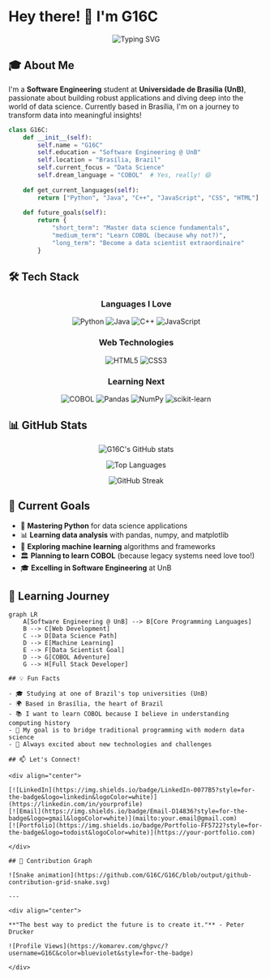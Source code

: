 # Hey there! 👋 I'm G16C

<div align="center">
  
![Typing SVG](https://readme-typing-svg.herokuapp.com?font=Fira+Code&pause=1000&color=00D8FF&center=true&vCenter=true&width=435&lines=Software+Engineering+Student;Future+Data+Scientist;Python+%7C+Java+%7C+C%2B%2B+Developer;UnB+Student;Always+Learning+New+Things!)

</div>

## 🎓 About Me

I'm a **Software Engineering** student at **Universidade de Brasília (UnB)**, passionate about building robust applications and diving deep into the world of data science. Currently based in Brasília, I'm on a journey to transform data into meaningful insights!

```python
class G16C:
    def __init__(self):
        self.name = "G16C"
        self.education = "Software Engineering @ UnB"
        self.location = "Brasília, Brazil"
        self.current_focus = "Data Science"
        self.dream_language = "COBOL"  # Yes, really! 😄
        
    def get_current_languages(self):
        return ["Python", "Java", "C++", "JavaScript", "CSS", "HTML"]
        
    def future_goals(self):
        return {
            "short_term": "Master data science fundamentals",
            "medium_term": "Learn COBOL (because why not?)",
            "long_term": "Become a data scientist extraordinaire"
        }
```

## 🛠️ Tech Stack

<div align="center">

### Languages I Love
![Python](https://img.shields.io/badge/python-3670A0?style=for-the-badge&logo=python&logoColor=ffdd54)
![Java](https://img.shields.io/badge/java-%23ED8B00.svg?style=for-the-badge&logo=openjdk&logoColor=white)
![C++](https://img.shields.io/badge/c++-%2300599C.svg?style=for-the-badge&logo=c%2B%2B&logoColor=white)
![JavaScript](https://img.shields.io/badge/javascript-%23323330.svg?style=for-the-badge&logo=javascript&logoColor=%23F7DF1E)

### Web Technologies
![HTML5](https://img.shields.io/badge/html5-%23E34F26.svg?style=for-the-badge&logo=html5&logoColor=white)
![CSS3](https://img.shields.io/badge/css3-%231572B6.svg?style=for-the-badge&logo=css3&logoColor=white)

### Learning Next
![COBOL](https://img.shields.io/badge/COBOL-004B87?style=for-the-badge&logo=cobol&logoColor=white)
![Pandas](https://img.shields.io/badge/pandas-%23150458.svg?style=for-the-badge&logo=pandas&logoColor=white)
![NumPy](https://img.shields.io/badge/numpy-%23013243.svg?style=for-the-badge&logo=numpy&logoColor=white)
![scikit-learn](https://img.shields.io/badge/scikit--learn-%23F7931E.svg?style=for-the-badge&logo=scikit-learn&logoColor=white)

</div>

## 📊 GitHub Stats

<div align="center">
  
![G16C's GitHub stats](https://github-readme-stats.vercel.app/api?username=G16C&show_icons=true&theme=radical&hide_border=true)

![Top Languages](https://github-readme-stats.vercel.app/api/top-langs/?username=G16C&layout=compact&theme=radical&hide_border=true)

![GitHub Streak](https://github-readme-streak-stats.herokuapp.com/?user=G16C&theme=radical&hide_border=true)

</div>

## 🎯 Current Goals

- 🐍 **Mastering Python** for data science applications
- 📊 **Learning data analysis** with pandas, numpy, and matplotlib
- 🤖 **Exploring machine learning** algorithms and frameworks
- 🏛️ **Planning to learn COBOL** (because legacy systems need love too!)
- 🎓 **Excelling in Software Engineering** at UnB

## 🌱 Learning Journey

```mermaid
graph LR
    A[Software Engineering @ UnB] --> B[Core Programming Languages]
    B --> C[Web Development]
    C --> D[Data Science Path]
    D --> E[Machine Learning]
    E --> F[Data Scientist Goal]
    D --> G[COBOL Adventure]
    G --> H[Full Stack Developer]

## 💡 Fun Facts

- 🎓 Studying at one of Brazil's top universities (UnB)
- 🌍 Based in Brasília, the heart of Brazil
- 📚 I want to learn COBOL because I believe in understanding computing history
- 🎯 My goal is to bridge traditional programming with modern data science
- 🚀 Always excited about new technologies and challenges

## 📫 Let's Connect!

<div align="center">

[![LinkedIn](https://img.shields.io/badge/LinkedIn-0077B5?style=for-the-badge&logo=linkedin&logoColor=white)](https://linkedin.com/in/yourprofile)
[![Email](https://img.shields.io/badge/Email-D14836?style=for-the-badge&logo=gmail&logoColor=white)](mailto:your.email@gmail.com)
[![Portfolio](https://img.shields.io/badge/Portfolio-FF5722?style=for-the-badge&logo=todoist&logoColor=white)](https://your-portfolio.com)

</div>

## 🐍 Contribution Graph

![Snake animation](https://github.com/G16C/G16C/blob/output/github-contribution-grid-snake.svg)

---

<div align="center">
  
**"The best way to predict the future is to create it."** - Peter Drucker

![Profile Views](https://komarev.com/ghpvc/?username=G16C&color=blueviolet&style=for-the-badge)

</div>
